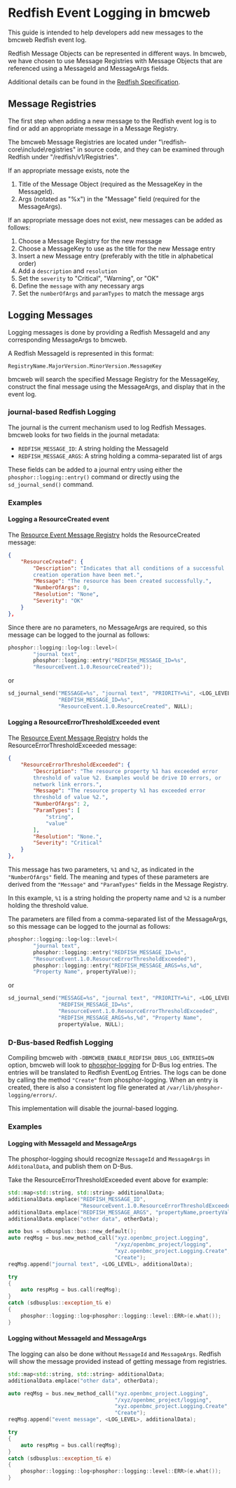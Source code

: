 # Redfish Event Logging in bmcweb

This guide is intended to help developers add new messages to the bmcweb Redfish
event log.

Redfish Message Objects can be represented in different ways. In bmcweb, we have
chosen to use Message Registries with Message Objects that are referenced using
a MessageId and MessageArgs fields.

Additional details can be found in the
[Redfish Specification](http://redfish.dmtf.org/schemas/DSP0266_1.6.1.html).

## Message Registries

The first step when adding a new message to the Redfish event log is to find or
add an appropriate message in a Message Registry.

The bmcweb Message Registries are located under
"\redfish-core\include\registries" in source code, and they can be examined
through Redfish under "/redfish/v1/Registries".

If an appropriate message exists, note the

1. Title of the Message Object (required as the MessageKey in the MessageId).
2. Args (notated as "%x") in the "Message" field (required for the MessageArgs).

If an appropriate message does not exist, new messages can be added as follows:

1. Choose a Message Registry for the new message
2. Choose a MessageKey to use as the title for the new Message entry
3. Insert a new Message entry (preferably with the title in alphabetical order)
4. Add a `description` and `resolution`
5. Set the `severity` to "Critical", "Warning", or "OK"
6. Define the `message` with any necessary args
7. Set the `numberOfArgs` and `paramTypes` to match the message args

## Logging Messages

Logging messages is done by providing a Redfish MessageId and any corresponding
MessageArgs to bmcweb.

A Redfish MessageId is represented in this format:

`RegistryName.MajorVersion.MinorVersion.MessageKey`

bmcweb will search the specified Message Registry for the MessageKey, construct
the final message using the MessageArgs, and display that in the event log.

### journal-based Redfish Logging

The journal is the current mechanism used to log Redfish Messages. bmcweb looks
for two fields in the journal metadata:

- `REDFISH_MESSAGE_ID`: A string holding the MessageId
- `REDFISH_MESSAGE_ARGS`: A string holding a comma-separated list of args

These fields can be added to a journal entry using either the
`phosphor::logging::entry()` command or directly using the `sd_journal_send()`
command.

### Examples

#### Logging a ResourceCreated event

The
[Resource Event Message Registry](https://redfish.dmtf.org/registries/ResourceEvent.1.0.0.json)
holds the ResourceCreated message:

```json
{
    "ResourceCreated": {
        "Description": "Indicates that all conditions of a successful
        creation operation have been met.",
        "Message": "The resource has been created successfully.",
        "NumberOfArgs": 0,
        "Resolution": "None",
        "Severity": "OK"
    }
},
```

Since there are no parameters, no MessageArgs are required, so this message
can be logged to the journal as follows:

```cpp
phosphor::logging::log<log::level>(
        "journal text",
        phosphor::logging::entry("REDFISH_MESSAGE_ID=%s",
        "ResourceEvent.1.0.ResourceCreated"));
```

or

```cpp
sd_journal_send("MESSAGE=%s", "journal text", "PRIORITY=%i", <LOG_LEVEL>,
                "REDFISH_MESSAGE_ID=%s",
                "ResourceEvent.1.0.ResourceCreated", NULL);
```

#### Logging a ResourceErrorThresholdExceeded event
The
[Resource Event Message Registry](https://redfish.dmtf.org/registries/ResourceEvent.1.0.0.json)
holds the ResourceErrorThresholdExceeded message:

```json
{
    "ResourceErrorThresholdExceeded": {
        "Description": "The resource property %1 has exceeded error
        threshold of value %2. Examples would be drive IO errors, or
        network link errors.",
        "Message": "The resource property %1 has exceeded error
        threshold of value %2.",
        "NumberOfArgs": 2,
        "ParamTypes": [
            "string",
            "value"
        ],
        "Resolution": "None.",
        "Severity": "Critical"
    }
},
```

This message has two parameters, `%1` and `%2`, as indicated in the
`"NumberOfArgs"` field. The meaning and types of these parameters are derived
from the `"Message"` and `"ParamTypes"` fields in the Message Registry.

In this example, `%1` is a string holding the property name and `%2` is a number
holding the threshold value.

The parameters are filled from a comma-separated list of the MessageArgs, so
this message can be logged to the journal as follows:

```cpp
phosphor::logging::log<log::level>(
        "journal text",
        phosphor::logging::entry("REDFISH_MESSAGE_ID=%s",
        "ResourceEvent.1.0.ResourceErrorThresholdExceeded"),
        phosphor::logging::entry("REDFISH_MESSAGE_ARGS=%s,%d",
        "Property Name", propertyValue));
```

or

```cpp
sd_journal_send("MESSAGE=%s", "journal text", "PRIORITY=%i", <LOG_LEVEL>,
                "REDFISH_MESSAGE_ID=%s",
                "ResourceEvent.1.0.ResourceErrorThresholdExceeded",
                "REDFISH_MESSAGE_ARGS=%s,%d", "Property Name",
                propertyValue, NULL);
```

### D-Bus-based Redfish Logging

Compiling bmcweb with `-DBMCWEB_ENABLE_REDFISH_DBUS_LOG_ENTRIES=ON` option,
bmcweb will look to
[phosphor-logging](https://github.com/openbmc/phosphor-logging) for D-Bus log
entries. The entries will be translated to Redfish EventLog Entries. The logs
can be done by calling the method `"Create"` from phosphor-logging. When an
entry is created, there is also a consistent log file generated at
`/var/lib/phosphor-logging/errors/`.

This implementation will disable the journal-based logging.

### Examples

#### Logging with MessageId and MessageArgs

The phosphor-logging should recognize `MessageId` and `MessageArgs` in
`AdditonalData`, and publish them on D-Bus.

Take the ResourceErrorThresholdExceeded event above for example:

```cpp
std::map<std::string, std::string> additionalData;
additionalData.emplace("REDFISH_MESSAGE_ID",
                       "ResourceEvent.1.0.ResourceErrorThresholdExceeded");
additionalData.emplace("REDFISH_MESSAGE_ARGS", "propertyName,proertyValue");
additionalData.emplace("other data", otherData);

auto bus = sdbusplus::bus::new_default();
auto reqMsg = bus.new_method_call("xyz.openbmc_project.Logging",
                                  "/xyz/openbmc_project/logging",
                                  "xyz.openbmc_project.Logging.Create",
                                  "Create");
reqMsg.append("journal text", <LOG_LEVEL>, additionalData);

try
{
    auto respMsg = bus.call(reqMsg);
}
catch (sdbusplus::exception_t& e)
{
    phosphor::logging::log<phosphor::logging::level::ERR>(e.what());
}
```

#### Logging without MessageId and MessageArgs

The logging can also be done without `MessageId` and `MessageArgs`. Redfish
will show the message provided instead of getting message from registries.

```cpp
std::map<std::string, std::string> additionalData;
additionalData.emplace("other data", otherData);

auto reqMsg = bus.new_method_call("xyz.openbmc_project.Logging",
                                  "/xyz/openbmc_project/logging",
                                  "xyz.openbmc_project.Logging.Create",
                                  "Create");
reqMsg.append("event message", <LOG_LEVEL>, additionalData);

try
{
    auto respMsg = bus.call(reqMsg);
}
catch (sdbusplus::exception_t& e)
{
    phosphor::logging::log<phosphor::logging::level::ERR>(e.what());
}
```
